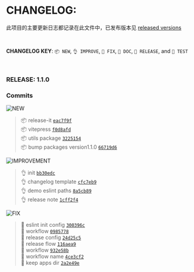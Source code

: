 # CHANGELOG:

此项目的主要更新日志都记录在此文件中，已发布版本见 [released versions](https://github.com/zlxiao97/pnpm-monorepo-template/releases)

<br>

**CHANGELOG KEY**: `📦 NEW`, `👌 IMPROVE`, `🐛 FIX`, `📖 DOC`, `🚀 RELEASE`, and `🤖️ TEST`

<br>

### RELEASE: 1.1.0

### Commits

![NEW](https://img.shields.io/badge/-NEW-gray.svg?colorB=3778FF)

> 📦 release-it [`eac7f9f`](https://github.com/zlxiao97/pnpm-monorepo-template/commit/eac7f9f85952190e225c61552b80bc1abf97717d) <br>
> 📦 vitepress [`f0d8afd`](https://github.com/zlxiao97/pnpm-monorepo-template/commit/f0d8afdae2c7e78d7ff2a7a087f96e115c19b06a) <br>
> 📦 utils package [`3225154`](https://github.com/zlxiao97/pnpm-monorepo-template/commit/3225154434a3ec1a642cf50c45aff63a7fc00a03) <br>
> 📦 bump packages version1.1.0 [`66719d6`](https://github.com/zlxiao97/pnpm-monorepo-template/commit/66719d6d3c5ddeb942988c4ef347701ada1ca9fa) <br>

![IMPROVEMENT](https://img.shields.io/badge/-IMPROVEMENT-gray.svg?colorB=239D58)

> 👌 init [`bb30edc`](https://github.com/zlxiao97/pnpm-monorepo-template/commit/bb30edc927e9d19baa680def4b1c7dceec9ac347) <br>
> 👌 changelog template [`cfc7eb9`](https://github.com/zlxiao97/pnpm-monorepo-template/commit/cfc7eb91d1222eb4378e830966714c42c40993c7) <br>
> 👌 demo eslint paths [`8a5cb89`](https://github.com/zlxiao97/pnpm-monorepo-template/commit/8a5cb89a16c26a52b274b8304ca648297262b231) <br>
> 👌 release note [`1cff2f4`](https://github.com/zlxiao97/pnpm-monorepo-template/commit/1cff2f40100fb252d185ff3fbcdd3c3f4be597b0) <br>

![FIX](https://img.shields.io/badge/-FIX-gray.svg?colorB=E28700)

> 🐛 eslint init config [`300396c`](https://github.com/zlxiao97/pnpm-monorepo-template/commit/300396cf0ea1bfcded608a406928f6c95e108831) <br>
> 🐛 workflow [`0985778`](https://github.com/zlxiao97/pnpm-monorepo-template/commit/0985778aafe1adcab43b2c6c153ea4afb60faae7) <br>
> 🐛 release config [`24d25c5`](https://github.com/zlxiao97/pnpm-monorepo-template/commit/24d25c57b0a7bad719a752d78339528b69c9c65b) <br>
> 🐛 release flow [`116aea9`](https://github.com/zlxiao97/pnpm-monorepo-template/commit/116aea9c046f6250492dc91df850cc6fe4adba88) <br>
> 🐛 workflow [`932e58b`](https://github.com/zlxiao97/pnpm-monorepo-template/commit/932e58be8a9632e476d2112fcf124382b68100b9) <br>
> 🐛 workflow name [`4ce3cf2`](https://github.com/zlxiao97/pnpm-monorepo-template/commit/4ce3cf2ca00d0cec121b8b9a499bd82d0f930484) <br>
> 🐛 keep apps dir [`2a2e49e`](https://github.com/zlxiao97/pnpm-monorepo-template/commit/2a2e49e992a03de9295c6c292869cc90ce79924b) <br>

<br>
